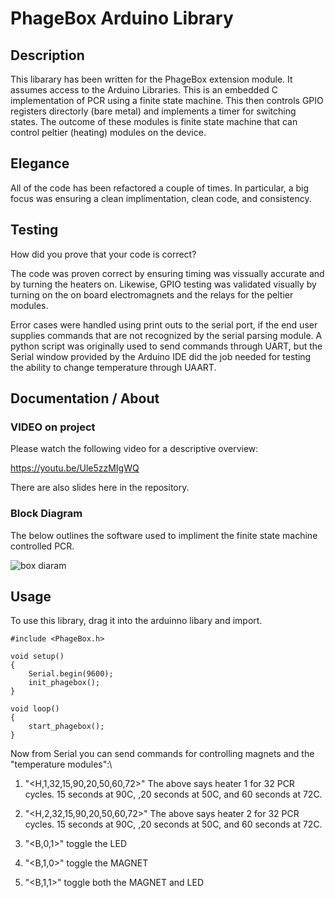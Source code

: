 # PhageBox Arduino Library

## Description
This libarary has been written for the PhageBox extension module. It assumes access to the Arduino Libraries. This is an embedded C implementation of PCR using a finite state machine. This then controls GPIO registers directorly (bare metal) and implements a timer for switching states. The outcome of these modules is finite state machine that can control peltier (heating) modules on the device.

## Elegance
All of the code has been refactored a couple of times. In particular, a big focus was ensuring a clean implimentation, clean code, and consistency.

## Testing

How did you prove that your code is correct?

The code was proven correct by ensuring timing was vissually accurate and by turning the heaters on. Likewise, GPIO testing was validated visually by turning on the on board electromagnets and the relays for the peltier modules.

Error cases were handled using print outs to the serial port, if the end user supplies commands that are not recognized by the serial parsing module. A python script was originally used to send commands through UART, but the Serial window provided by the Arduino IDE did the job needed for testing the ability to change temperature through UAART.


## Documentation / About

### VIDEO on project

Please watch the following video for a descriptive overview:


https://youtu.be/Ule5zzMIgWQ

There are also slides here in the repository.

### Block Diagram
The below outlines the software used to impliment the finite state machine controlled PCR.

![box diaram](box_diagram.png)

## Usage
To use this library, drag it into the arduinno libary and import.

```
#include <PhageBox.h> 

void setup()
{
    Serial.begin(9600);
    init_phagebox();
}

void loop() 
{
    start_phagebox();
}
```

Now from Serial you can send commands for controlling magnets and the "temperature modules":\

1. "<H,1,32,15,90,20,50,60,72>"
The above says heater 1 for 32 PCR cycles. 15 seconds at 90C, ,20 seconds at 50C, and 60 seconds at 72C.

2. "<H,2,32,15,90,20,50,60,72>"
The above says heater 2 for 32 PCR cycles. 15 seconds at 90C, ,20 seconds at 50C, and 60 seconds at 72C.

3. "<B,0,1>"
toggle the LED

4. "<B,1,0>"
toggle the MAGNET

4. "<B,1,1>"
toggle both the MAGNET and LED


